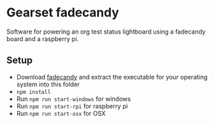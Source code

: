 # Gearset fadecandy
Software for powering an org test status lightboard using a fadecandy board and a raspberry pi.

## Setup

- Download [fadecandy](https://github.com/scanlime/fadecandy/releases) and extract the executable for your operating system into this folder
- `npm install`
- Run `npm run start-windows` for windows
- Run `npm run start-rpi` for raspberry pi
- Run `npm run start-osx` for OSX
